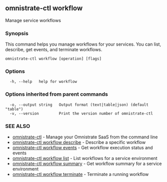 ## omnistrate-ctl workflow

Manage service workflows

### Synopsis

This command helps you manage workflows for your services.
You can list, describe, get events, and terminate workflows.

```
omnistrate-ctl workflow [operation] [flags]
```

### Options

```
  -h, --help   help for workflow
```

### Options inherited from parent commands

```
  -o, --output string   Output format (text|table|json) (default "table")
  -v, --version         Print the version number of omnistrate-ctl
```

### SEE ALSO

* [omnistrate-ctl](omnistrate-ctl.md)	 - Manage your Omnistrate SaaS from the command line
* [omnistrate-ctl workflow describe](omnistrate-ctl_workflow_describe.md)	 - Describe a specific workflow
* [omnistrate-ctl workflow events](omnistrate-ctl_workflow_events.md)	 - Get workflow execution status and events
* [omnistrate-ctl workflow list](omnistrate-ctl_workflow_list.md)	 - List workflows for a service environment
* [omnistrate-ctl workflow summary](omnistrate-ctl_workflow_summary.md)	 - Get workflow summary for a service environment
* [omnistrate-ctl workflow terminate](omnistrate-ctl_workflow_terminate.md)	 - Terminate a running workflow

